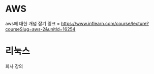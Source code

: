 # AWS
aws에 대한 개념 잡기
링크 = https://www.inflearn.com/course/lecture?courseSlug=aws-2&unitId=16254

# 리눅스
회사 강의

